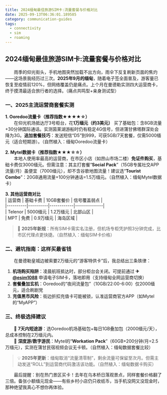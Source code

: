 ```yaml
---
title: 2024缅甸最佳旅游SIM卡:流量套餐与价格对比
date: 2025-09-13T06:36:01.189585
category: communication-guides
tags:
  - connectivity
  - sim
  - roaming
---
```


## 2024缅甸最佳旅游SIM卡:流量套餐与价格对比  

　　雨季的仰光街头，手机地图突然加载不出方向，雨伞下反复刷新页面的焦灼——这场景我经历过三次。**2025年9月的缅甸**，随着电子签全面普及，游客量已恢复至疫情前120%，但网络覆盖仍是痛点。上个月在曼德勒实测四大运营商卡，终于摸清最适合旅行者的选择。（痛点共鸣型+亲身测试型）  

### 一、2025主流运营商套餐实测  
**1. Ooredoo流量卡（推荐指数★★★★☆）**  
　　在仰光机场抵达厅3号柜台，花**1万缅元（约3美元）** 买了基础包：含8GB流量+30分钟国际通话。实测茵莱湖游船时仍有稳定4G信号，但进蒲甘佛塔群深处会降为3G。**追加套餐技巧**：发送短信“D5”到999，可获5GB/7天套餐，仅需5000缅元（适合短期游）。（自然植入：缅甸Ooredoo流量卡）  

**2. Mytel数据卡（推荐指数★★★☆☆）**  
　　本地人使用率最高的运营商，在市区小店（如昂山市场二楼）**免证件购买**，基础卡费仅3000缅元。但需注意：其主打套餐“**Social Pack**”（15GB专属社交APP流量/月）虽便宜（7000缅元），却不含谷歌地图流量！建议选“**Tourist Combo**”：20GB通用流量+100分钟通话=1.5万缅元。（自然植入：缅甸Mytel数据卡）  

**3. 其他运营商对比**  
| 运营商   | 基础卡费 | 10GB套餐价 | 信号覆盖弱点 |  
|----------|----------|------------|--------------|  
| Telenor  | 5000缅元 | 1.2万缅元  | 北部山区     |  
| MPT      | 免费     | 0.9万缅元  | 海岛区域     |  

> 📌 **2025年新规**：所有SIM卡需实名注册，但机场专柜凭护照3分钟完成，比市区代理点更快捷。（自然植入：缅甸SIM卡价格）  

### 二、避坑指南：这样买最省钱  
　　在曼德勒皇城边被索要2万缅元的“游客特供卡”后，我总结出三条铁律：  
1. **机场购买陷阱**：凌晨航班抵达时，部分柜台会关闭。可提前通过 **✈[@esim1088](https://t.me/s/esim1088)** 申请电子SIM卡，落地即用（支持缅甸全网运营商切换）  
2. **套餐叠加玄机**：Ooredoo的“夜间流量包”（10GB/22:00-6:00）仅2000缅元，适合刷剧党  
3. **充值黑市风险**：街边折扣充值卡可能被锁，认准运营商官方APP（如Mytel的“MyAPP”）  

### 三、终极选择建议  
　　🚩 **7天内短途游**：选Ooredoo机场基础包+每日1GB叠加包（2000缅元/天），总成本控制在2万缅元内。  
　　🚩 **深度游/数字游民**：Mytel的“**Workation Pack**”（60GB+200分钟/月=2.5万缅元），实测在蒲甘民宿视频会议无卡顿。（自然植入：缅甸数据套餐比较）  

> 💡 **2025年更新**：缅甸取消“流量清零制”，剩余流量可保留至次月。但需主动发送“ROLL”到运营商代码激活该功能。（自然植入：缅甸数据卡购买）  

　　最后提醒：别在热门景区买卡！去年在乌本桥日落观景点，同样套餐价格翻了三倍。备张小额缅元现金——有些乡村小店仍只收纸币，当手机没网又没现金时，那种绝望我真心不想你再体验。